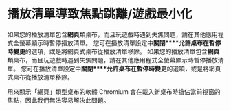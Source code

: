 # 播放清單導致焦點跳離/遊戲最小化

如果您的播放清單包含**網頁**類桌布，而且玩遊戲時遇到失焦問題，請在其他應用程式全螢幕顯示時暫停播放清單。 您可在播放清單設定中**關閉****允許桌布在暫停時變更**的選項，或是將網頁式桌布從播放清單移除。 如果您的播放清單包含**網頁**類桌布，而且玩遊戲時遇到失焦問題，請在其他應用程式全螢幕顯示時暫停播放清單。 您可在播放清單設定中**關閉****允許桌布在暫停時變更**的選項，或是將網頁式桌布從播放清單移除。

用來顯示「網頁」類型桌布的軟體 Chromium 會在載入新桌布時搶佔當前視窗的焦點，因此我們無法容易解決此問題。
